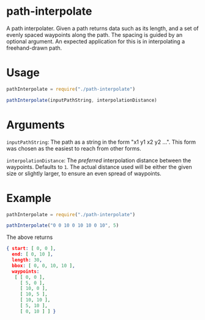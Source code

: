 # path-interpolate

A path interpolater.
Given a path returns data such as its length, and a set of evenly spaced waypoints along the path.
The spacing is guided by an optional argument.
An expected application for this is in interpolating a freehand-drawn path.

# Usage

~~~js
pathInterpolate = require("./path-interpolate")

pathInterpolate(inputPathString, interpolationDistance)
~~~

# Arguments

`inputPathString`: The path as a string in the form "x1 y1 x2 y2 ...".
This form was chosen as the easiest to reach from other forms.

`interpolationDistance`: The _preferred_ interpolation distance between the waypoints.
Defaults to `1`. The actual distance used will be either the given size or slightly larger,
to ensure an even spread of waypoints.

# Example


~~~js
pathInterpolate = require("./path-interpolate")

pathInterpolate("0 0 10 0 10 10 0 10", 5)
~~~

The above returns
~~~JSON
{ start: [ 0, 0 ],
  end: [ 0, 10 ],
  length: 30,
  bbox: [ 0, 0, 10, 10 ],
  waypoints:
   [ [ 0, 0 ],
     [ 5, 0 ],
     [ 10, 0 ],
     [ 10, 5 ],
     [ 10, 10 ],
     [ 5, 10 ],
     [ 0, 10 ] ] }
~~~

